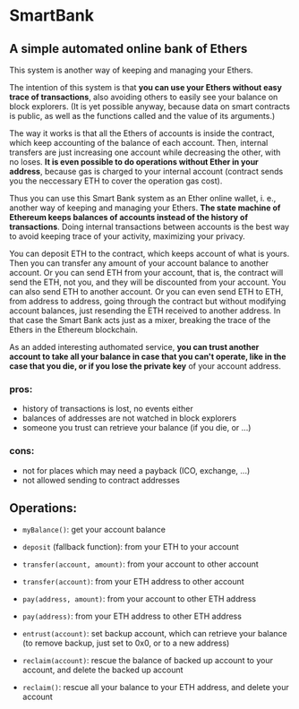 # SmartBank

## A simple automated online bank of Ethers

This system is another way of keeping and managing your Ethers. 

The intention of this system is that **you can use your Ethers without easy 
trace of transactions**, also avoiding others to easily see your balance on 
block explorers. (It is yet possible anyway, because data on smart contracts 
is public, as well as the functions called and the value of its arguments.) 

The way it works is that all the Ethers of accounts is inside the contract, 
which keep accounting of the balance of each account. Then, internal 
transfers are just increasing one account while decreasing the other, with 
no loses. **It is even possible to do operations without Ether in your 
address**, because gas is charged to your internal account (contract sends 
you the neccessary ETH to cover the operation gas cost). 

Thus you can use this Smart Bank system as an Ether online wallet, i. e., 
another way of keeping and managing your Ethers. **The state machine of 
Ethereum keeps balances of accounts instead of the history of transactions**. 
Doing internal transactions between accounts is the best way to avoid 
keeping trace of your activity, maximizing your privacy. 

You can deposit ETH to the contract, which keeps account of what is yours. 
Then you can transfer any amount of your account balance to another account. 
Or you can send ETH from your account, that is, the contract will send 
the ETH, not you, and they will be discounted from your account. 
You can also send ETH to another account. Or you can even send ETH to ETH, 
from address to address, going through the contract but without modifying 
account balances, just resending the ETH received to another address. 
In that case the Smart Bank acts just as a mixer, breaking the trace of the 
Ethers in the Ethereum blockchain.

As an added interesting authomated service, **you can trust another account 
to take all your balance in case that you can't operate, like in the case 
that you die, or if you lose the private key** of your account address. 


### pros: 
- history of transactions is lost, no events either
- balances of addresses are not watched in block explorers
- someone you trust can retrieve your balance (if you die, or ...)

### cons:
- not for places which may need a payback (ICO, exchange, ...)
- not allowed sending to contract addresses

## Operations: 
- `myBalance()`:                 get your account balance 
- `deposit` (fallback function): from your ETH to your account 
- `transfer(account, amount)`:   from your account      to other account
- `transfer(account)`:           from your ETH address  to other account 
- `pay(address, amount)`:        from your account      to other ETH address
- `pay(address)`:                from your ETH address  to other ETH address 

- `entrust(account)`: set backup account, which can retrieve your balance
    (to remove backup, just set to 0x0, or to a new address)
- `reclaim(account)`: rescue the balance of backed up account to your account, 
    and delete the backed up account
- `reclaim()`: rescue all your balance to your ETH address, 
    and delete your account
